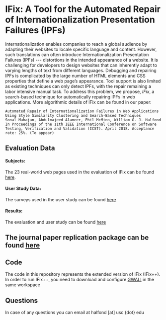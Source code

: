 # IFix: A Tool for the Automated Repair of Internationalization Presentation Failures (IPFs)

Internationalization enables companies to reach a global audience by adapting their websites to locale specific language and content. However, such translations can often introduce Internationalization Presentation Failures (IPFs) --- distortions in the intended appearance of a website. It is challenging for developers to design websites that can inherently adapt to varying lengths of text from different languages. Debugging and repairing IPFs is complicated by the large number of HTML elements and CSS properties that define a web page’s appearance. Tool support is also limited as existing techniques can only detect IPFs, with the repair remaining a labor intensive manual task. To address this problem, we propose, *IFix*, a search-based technique for automatically repairing IPFs in web applications. More algorithmic details of IFix can be found in our paper:
```
Automated Repair of Internationalization Failures in Web Applications Using Style Similarity Clustering and Search-Based Techniques
Sonal Mahajan, Abdulmajeed Alameer, Phil McMinn, William G. J. Halfond
In Proceedings of the 11th IEEE International Conference on Software Testing, Verification and Validation (ICST). April 2018. Acceptance rate: 25%. (To appear)
```
## Evaluation Data
#### Subjects:
The 23 real-world web pages used in the evaluation of IFix can be found [here](https://github.com/USC-SQL/ifix/tree/master/subjects).

#### User Study Data:
The surveys used in the user study can be found [here](https://github.com/USC-SQL/ifix/tree/master/surveys)

#### Results:
The evaluation and user study can be found [here](https://github.com/USC-SQL/ifix/tree/master/data)

## The journal paper replication package can be found [here](https://github.com/USC-SQL/ifix/tree/master/journal-replication-package)

## Code
The code in this repository represents the extended version of IFix (IFix++).
In order to run IFix++, you need to download and configure [GWALI](https://github.com/USC-SQL/gwali) in the same workspace

## Questions
In case of any questions you can email at halfond [at] usc {dot} edu
